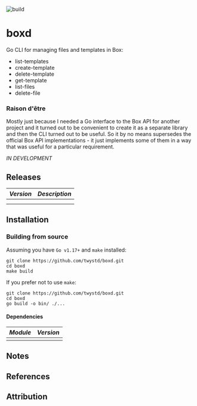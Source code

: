 ![build](https://github.com/twystd/boxd/workflows/build/badge.svg)

# boxd
Go CLI for managing files and templates in Box: 

- list-templates
- create-template
- delete-template
- get-template
- list-files
- delete-file

### Raison d'être

Mostly just because I needed a Go interface to the Box API for another project and it turned out to be
convenient to create it as a separate library and then the CLI turned out to be useful. So it by no means
supersedes the official Box API implementations - it just implements some of them in a way that was 
useful for a particular requirement.

*IN DEVELOPMENT*

## Releases

| *Version* | *Description*               |
| --------- | ----------------------------|
|           |                             |
|           |                             |                                                                    

## Installation

### Building from source

Assuming you have `Go v1.17+` and `make` installed:

```
git clone https://github.com/twystd/boxd.git
cd boxd
make build
```

If you prefer not to use `make`:
```
git clone https://github.com/twystd/boxd.git
cd boxd
go build -o bin/ ./...
```

#### Dependencies

| *Module*                                   | *Version*  |
| -------------------------------------------| ---------- |
|                                            |            |

## Notes

## References

## Attribution

